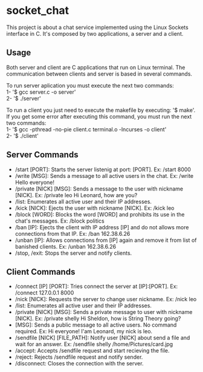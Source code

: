 # socket_chat
This project is about a chat service implemented using the Linux Sockets interface in C. It's composed by two applications, a server and a client.

## Usage
Both server and client are C applications that run on Linux terminal. The communication between clients and server is based in several commands.

To run server aplication you must execute the next two commands:<br>
   1- '$ gcc server.c -o server'<br>
   2- '$ ./server'

To run a client you just need to execute the makefile by executing: '$ make'. If you get some error after executing this command, you must run the next two commands:<br>
    1- '$ gcc -pthread -no-pie client.c terminal.o -lncurses -o client'<br>
    2- '$ ./client'

## Server Commands
* /start [PORT]: Starts the server listenig at port: [PORT]. Ex: /start 8000
* /write [MSG]: Sends a message to all active users in the chat. Ex: /write Hello everyone!
* /private [NICK] [MSG]: Sends a message to the user with nickname [NICK]. Ex: /private leo Hi Leonard, how are you?
* /list: Enumerates all active user and their IP addresses.
* /kick [NICK]: Ejects the user with nickname [NICK]. Ex: /kick leo
* /block [WORD]: Blocks the word [WORD] and prohibits its use in the chat's messages. Ex: /block politics
* /ban [IP]: Ejects the client with IP address [IP] and do not allows more connections from that IP. Ex: /ban 162.38.6.26
* /unban [IP]: Allows connections from [IP] again and remove it from list of banished clients. Ex: /unban 162.38.6.26
* /stop, /exit: Stops the server and notify clients.

## Client Commands
* /connect [IP] [PORT]: Tries connect the server at [IP]:[PORT]. Ex: /connect 127.0.0.1 8000
* /nick [NICK]: Requests the server to change user nickname. Ex: /nick leo
* /list: Enumerates all active user and their IP addresses.
* /private [NICK] [MSG]: Sends a private message to user with nickname [NICK]. Ex: /private shelly Hi Sheldon, how is String Theory going?
* [MSG]: Sends a public message to all active users. No command required. Ex: Hi everyone! I'am Leonard, my nick is leo. 
* /sendfile [NICK] [FILE_PATH]: Notify user [NICK] about send a file and wait for an answer. Ex: /sendfile shelly /home/Pictures/card.jpg
* /accept: Accepts /sendfile request and start recieving the file.
* /reject: Rejects /sendfile request and notify sender.
* /disconnect: Closes the connection with the server.

